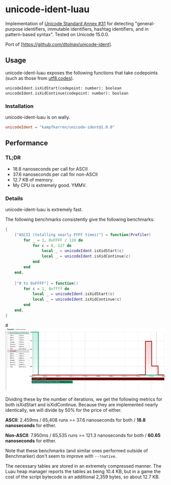 # unicode-ident-luau

Implementation of [Unicode Standard Annex #31](https://www.unicode.org/reports/tr31/) for detecting "general-purpose identifiers, immutable identifiers, hashtag identifiers, and in pattern-based syntax". Tested on Unicode 15.0.0.

Port of [https://github.com/dtolnay/unicode-ident].

## Usage

unicode-ident-luau exposes the following functions that take codepoints (such as those from [utf8.codes](https://luau-lang.org/library#utf8-library)).

```
unicodeIdent.isXidStart(codepoint: number): boolean
unicodeIdent.isXidContinue(codepoint: number): boolean
```

### Installation

unicode-ident-luau is on wally.

```toml
unicodeIdent = "kampfkarren/unicode-ident@1.0.0"
```

## Performance

### TL;DR

- 18.8 nanoseconds per call for ASCII
- 37.6 nanoseconds per call for non-ASCII
- 12.7 KB of memory.
- My CPU is extremely good. YMMV.

### Details

unicode-ident-luau is extremely fast.

The following benchmarks consistently give the following benchmarks:

```lua
{
	["ASCII (totalling nearly FFFF times)"] = function(Profiler)
		for _ = 1, 0xFFFF / 128 do
			for c = 0, 127 do
				local _ = unicodeIdent.isXidStart(c)
				local _ = unicodeIdent.isXidContinue(c)
			end
		end
	end,

	["0 to 0xFFFF"] = function()
		for c = 1, 0xffff do
			local _ = unicodeIdent.isXidStart(c)
			local _ = unicodeIdent.isXidContinue(c)
		end
	end,
}
```

#![Benchmarking data. 0 to 0xFFFF is 7.950ms P50, and ASCII (totalling nearly FFFF times) is 2.459ms P50](docs/bench1.png)

Dividing these by the number of iterations, we get the following metrics for both isXidStart and isXidContinue. Because they are implemented nearly identically, we will divide by 50% for the price of either.

**ASCII**: 2.459ms / 65,408 runs == 37.6 nanoseconds for both / **18.8 nanoseconds** for either.

**Non-ASCII**: 7.950ms / 65,535 runs == 121.3 nanoseconds for both / **60.65 nanoseconds** for either.

Note that these benchmarks (and similar ones performed outside of Benchmarker) don't seem to improve with `--!native`.

The necessary tables are stored in an extremely compressed manner. The Luau heap manager reports the tables as being 10.4 KB, but in a game the cost of the script bytecode is an additional 2,359 bytes, so about 12.7 KB.
